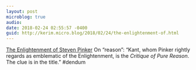 ```yaml
---
layout: post
microblog: true
audio: 
date: 2018-02-24 02:55:57 -0400
guid: http://kerim.micro.blog/2018/02/24/the-enlightenment-of.html
---
```

[The Enlightenment of Steven Pinker](http://www.abc.net.au/religion/articles/2018/02/20/4806696.htm) On “reason”: “Kant, whom Pinker rightly regards as emblematic of the Enlightenment, is the _Critique of Pure Reason_. The clue is in the title.” #dendum

